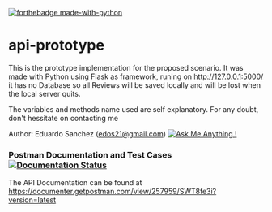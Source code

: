 [![forthebadge made-with-python](http://ForTheBadge.com/images/badges/made-with-python.svg)](https://www.python.org/)

# api-prototype

This is the prototype implementation for the proposed scenario.
It was made with Python using Flask as framework, runing on http://127.0.0.1:5000/ it has no Database so all Reviews will be saved locally and will be lost when the local server quits.

The variables and methods name used are self explanatory.
For any doubt, don't hessitate on contacting me

Author: Eduardo Sanchez (edos21@gmail.com) [![Ask Me Anything !](https://img.shields.io/badge/Ask%20me-anything-1abc9c.svg)](https://github.com/edos21)


### Postman Documentation and Test Cases [![Documentation Status](https://readthedocs.org/projects/ansicolortags/badge/?version=latest)](https://documenter.getpostman.com/view/257959/SWT8fe3i?version=latest)

The API Documentation can be found at https://documenter.getpostman.com/view/257959/SWT8fe3i?version=latest
